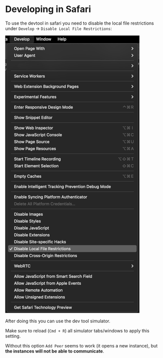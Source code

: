 # Developing in Safari

To use the devtool in safari you need to disable the local file restrictions
under `Develop` -> `Disable Local File Restrictions`:

<p>
<img
src="images/dev_tool_settings_safari.png"
alt="'Disable Local File Restrictions' entry in the 'Develop' menu in safari"
style="max-height:40vh"
/>
</p>

After doing this you can use the dev tool simulator.

Make sure to reload (`Cmd + R`) all simulator tabs/windows to apply this setting.

Without this option `Add Peer` seems to work (it opens a new instance), but **the instances will not be able to communicate**.

